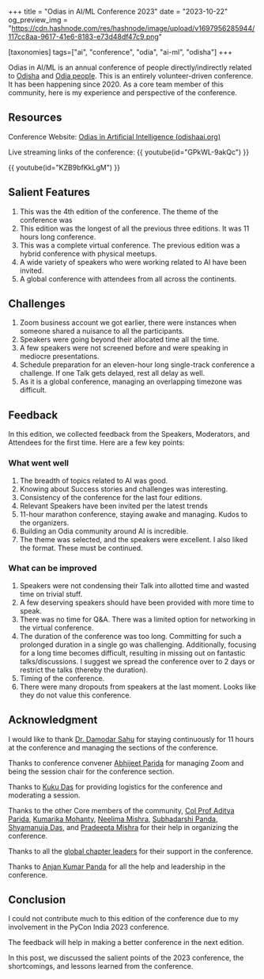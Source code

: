 +++
title = "Odias in AI/ML Conference 2023"
date = "2023-10-22"
og_preview_img = "https://cdn.hashnode.com/res/hashnode/image/upload/v1697956285944/117cc8aa-9617-41e6-8183-e73d48df47c9.png"

[taxonomies]
tags=["ai", "conference", "odia", "ai-ml", "odisha"]
+++

Odias in AI/ML is an annual conference of people directly/indirectly related to [Odisha](https://en.wikipedia.org/wiki/Odisha) and [Odia people](https://en.wikipedia.org/wiki/Odia_people). This is an entirely volunteer-driven conference. It has been happening since 2020. As a core team member of this community, here is my experience and perspective of the conference.

## Resources

Conference Website: [Odias in Artificial Intelligence (](https://www.odishaai.org/conference2023)[odishaai.org](https://odishaai.org)[)](https://www.odishaai.org/conference2023)

Live streaming links of the conference:
{{ youtube(id="GPkWL-9akQc") }}

{{ youtube(id="KZB9bfKkLgM") }}

## Salient Features

1. This was the 4th edition of the conference. The theme of the conference was
2. This edition was the longest of all the previous three editions. It was 11 hours long conference.
3. This was a complete virtual conference. The previous edition was a hybrid conference with physical meetups.
4. A wide variety of speakers who were working related to AI have been invited.
5. A global conference with attendees from all across the continents.

## Challenges

1. Zoom business account we got earlier, there were instances when someone shared a nuisance to all the participants.
2. Speakers were going beyond their allocated time all the time.
3. A few speakers were not screened before and were speaking in mediocre presentations.
4. Schedule preparation for an eleven-hour long single-track conference a challenge. If one Talk gets delayed, rest all delay as well.
5. As it is a global conference, managing an overlapping timezone was difficult.

## Feedback

In this edition, we collected feedback from the Speakers, Moderators, and Attendees for the first time. Here are a few key points:

### What went well

1. The breadth of topics related to AI was good.
2. Knowing about Success stories and challenges was interesting.
3. Consistency of the conference for the last four editions.
4. Relevant Speakers have been invited per the latest trends
5. 11-hour marathon conference, staying awake and managing. Kudos to the organizers.
6. Building an Odia community around AI is incredible.
7. The theme was selected, and the speakers were excellent. I also liked the format. These must be continued.

### What can be improved

1. Speakers were not condensing their Talk into allotted time and wasted time on trivial stuff.
2. A few deserving speakers should have been provided with more time to speak.
3. There was no time for Q&A. There was a limited option for networking in the virtual conference.
4. The duration of the conference was too long. Committing for such a prolonged duration in a single go was challenging. Additionally, focusing for a long time becomes difficult, resulting in missing out on fantastic talks/discussions. I suggest we spread the conference over to 2 days or restrict the talks (thereby the duration).
5. Timing of the conference.
6. There were many dropouts from speakers at the last moment. Looks like they do not value this conference.

## Acknowledgment

I would like to thank [Dr. Damodar Sahu](https://www.linkedin.com/in/damodarsahu/) for staying continuously for 11 hours at the conference and managing the sections of the conference.

Thanks to conference convener [Abhijeet Parida](https://www.linkedin.com/in/a-parida/) for managing Zoom and being the session chair for the conference section.

Thanks to [Kuku Das](https://www.linkedin.com/in/kuku-das-14a06223/) for providing logistics for the conference and moderating a session.

Thanks to the other Core members of the community, [Col Prof Aditya Parida](https://www.linkedin.com/in/ap1950/), [Kumarika Mohanty](https://www.linkedin.com/in/kumarika-mohanty-09582815/), [Neelima Mishra](https://www.linkedin.com/in/neelimamisra/), [Subhadarshi Panda](https://www.linkedin.com/in/subhadarshi-panda-1ba5091a/), [Shyamanuja Das](https://www.linkedin.com/in/shyamanuja/), and [Pradeepta Mishra](https://www.linkedin.com/in/pradeepta/) for their help in organizing the conference.

Thanks to all the [global chapter leaders](https://www.odishaai.org/#chapter-leaders) for their support in the conference.

Thanks to [Anjan Kumar Panda](https://www.linkedin.com/in/anjankumarpanda/) for all the help and leadership in the conference.

## Conclusion

I could not contribute much to this edition of the conference due to my involvement in the PyCon India 2023 conference.

The feedback will help in making a better conference in the next edition.

In this post, we discussed the salient points of the 2023 conference, the shortcomings, and lessons learned from the conference.
